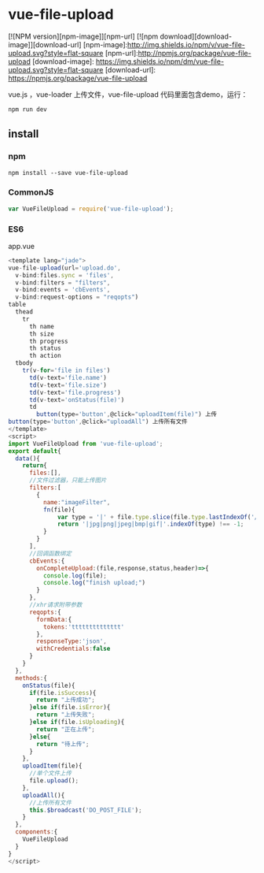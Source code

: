 # vue-file-upload
[![NPM version][npm-image]][npm-url]
[![npm download][download-image]][download-url]
[npm-image]:http://img.shields.io/npm/v/vue-file-upload.svg?style=flat-square
[npm-url]:http://npmjs.org/package/vue-file-upload
[download-image]: https://img.shields.io/npm/dm/vue-file-upload.svg?style=flat-square
[download-url]: https://npmjs.org/package/vue-file-upload

vue.js ，vue-loader 上传文件，vue-file-upload
代码里面包含demo，运行：
```javascript
npm run dev
```

## install
### npm
```shell
npm install --save vue-file-upload
```
### CommonJS
```javascript
var VueFileUpload = require('vue-file-upload');

```
### ES6
app.vue
```javascript
<template lang="jade">
vue-file-upload(url='upload.do',
  v-bind:files.sync = 'files',
  v-bind:filters = "filters",
  v-bind:events = 'cbEvents',
  v-bind:request-options = "reqopts")
table
  thead
    tr
      th name
      th size
      th progress
      th status
      th action
  tbody
    tr(v-for='file in files')
      td(v-text='file.name')
      td(v-text='file.size')
      td(v-text='file.progress')
      td(v-text='onStatus(file)')
      td
        button(type='button',@click="uploadItem(file)") 上传
button(type='button',@click="uploadAll") 上传所有文件
</template>
<script>
import VueFileUpload from 'vue-file-upload';
export default{
  data(){
    return{
      files:[],
      //文件过滤器，只能上传图片
      filters:[
        {
          name:"imageFilter",
          fn(file){
              var type = '|' + file.type.slice(file.type.lastIndexOf('/') + 1) + '|';
              return '|jpg|png|jpeg|bmp|gif|'.indexOf(type) !== -1;
          }
        }
      ],
      //回调函数绑定
      cbEvents:{
        onCompleteUpload:(file,response,status,header)=>{
          console.log(file);
          console.log("finish upload;")
        }
      },
      //xhr请求附带参数
      reqopts:{
        formData:{
          tokens:'tttttttttttttt'
        },
        responseType:'json',
        withCredentials:false
      }
    }
  },
  methods:{
    onStatus(file){
      if(file.isSuccess){
        return "上传成功";
      }else if(file.isError){
        return "上传失败";
      }else if(file.isUploading){
        return "正在上传";
      }else{
        return "待上传";
      }
    },
    uploadItem(file){
      //单个文件上传
      file.upload();
    },
    uploadAll(){
      //上传所有文件
      this.$broadcast('DO_POST_FILE');
    }
  },
  components:{
    VueFileUpload
  }
}
</script>
```
